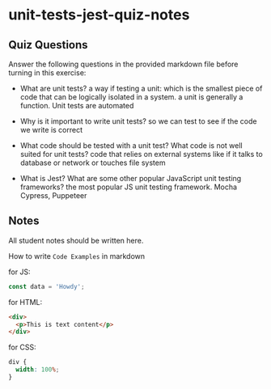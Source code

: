 # unit-tests-jest-quiz-notes

## Quiz Questions

Answer the following questions in the provided markdown file before turning in this exercise:

- What are unit tests?
  a way if testing a unit: which is the smallest piece of code that can be logically isolated in a system. a unit is generally a function. Unit tests are automated

- Why is it important to write unit tests?
  so we can test to see if the code we write is correct

- What code should be tested with a unit test? What code is not well suited for unit tests?
  code that relies on external systems like if it talks to database or network or touches file system

- What is Jest? What are some other popular JavaScript unit testing frameworks?
  the most popular JS unit testing framework. Mocha Cypress, Puppeteer

## Notes

All student notes should be written here.

How to write `Code Examples` in markdown

for JS:

```js
const data = 'Howdy';
```

for HTML:

```html
<div>
  <p>This is text content</p>
</div>
```

for CSS:

```css
div {
  width: 100%;
}
```
